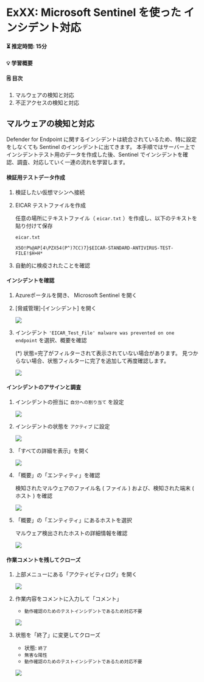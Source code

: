 # ExXX: Microsoft Sentinel を使った インシデント対応

#### ⏳ 推定時間: 15分

#### 💡 学習概要



#### 🗒️ 目次

1. マルウェアの検知と対応
1. 不正アクセスの検知と対応


## マルウェアの検知と対応

Defender for Endpoint に関するインシデントは統合されているため、特に設定をしなくても Sentinel のインシデントに出てきます。
本手順ではサーバー上でインシデントテスト用のデータを作成した後、Sentinel でインシデントを確認、調査、対応していく一連の流れを学習します。

#### 検証用テストデータ作成

1. 検証したい仮想マシンへ接続

1. EICAR テストファイルを作成

    任意の場所にテキストファイル（ `eicar.txt` ）を作成し、以下のテキストを貼り付けて保存

    `eicar.txt`

    ```
    X5O!P%@AP[4\PZX54(P^)7CC)7}$EICAR-STANDARD-ANTIVIRUS-TEST-FILE!$H+H*
    ```

1. 自動的に検疫されたことを確認

#### インシデントを確認

1. Azureポータルを開き、 Microsoft Sentinel を開く

1. [脅威管理]-[インシデント] を開く

    ![](../images/ex06/001-malware.png)

1. インシデント `'EICAR_Test_File' malware was prevented on one endpoint` を選択、概要を確認

    (*) 状態=完了がフィルターされて表示されていない場合があります。
        見つからない場合、状態フィルターに完了を追加して再度確認します。

    ![](../images/ex06/002-malware.png)


#### インシデントのアサインと調査

1. インシデントの担当に `自分への割り当て` を設定

    ![](../images/ex06/003-malware.png)

1. インシデントの状態を `アクティブ` に設定

    ![](../images/ex06/004-malware.png)

1. 「すべての詳細を表示」を開く

    ![](../images/ex06/005-malware.png)

1. 「概要」の「エンティティ」を確認

    検知されたマルウェアのファイル名 ( ファイル ) 
    および、検知された端末 ( ホスト ) を確認

    ![](../images/ex06/006-malware.png)

1. 「概要」の「エンティティ」にあるホストを選択

    マルウェア検出されたホストの詳細情報を確認

    ![](../images/ex06/007-malware.png)

<!-- 
#### オートメーションルールの作成

1. 「インシデントアクション」を開き、「オートメーションルールの作成」を選択

1. オートメーションルールを以下に設定して「適用」

    - オートメーションルール名: `Close expected 'EICAR_Test_File' malware detection`
    - トリガー: `インシデントが作成されたとき`
    - 条件:
        - インシデントプロバイダー: `次と等しい` `すべて`
        - 分析ルール名: `次を含む` `すべて`
        - ホスト名: `次と等しい` (仮想マシン名)
    - 操作:
        - `状態の変更` `終了`
        - `無害な陽性 - 不信ですが、予期されています`
    - ルールの有効期限: (1週間後)
    - 状態: `有効`
-->

#### 作業コメントを残してクローズ

1. 上部メニューにある「アクティビティログ」を開く

    ![](../images/ex06/008-malware.png)

1. 作業内容をコメントに入力して「コメント」

    - `動作確認のためのテストインシデントであるため対応不要`

    ![](../images/ex06/009-malware.png)

1. 状態を「終了」に変更してクローズ

    - 状態: `終了`
    - `無害な陽性`
    - `動作確認のためのテストインシデントであるため対応不要`

    ![](../images/ex06/010-malware.png)

